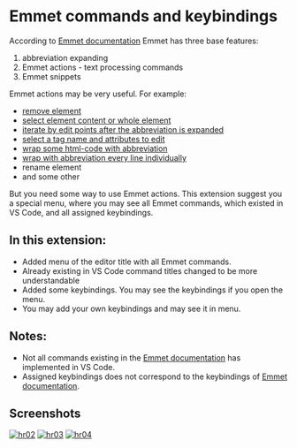 # Emmet commands and keybindings
According to [Emmet documentation] Emmet has three base features:

1. abbreviation expanding
2. Emmet actions - text processing commands
3. Emmet snippets 

Emmet actions may be very useful. For example:

- [remove element](https://docs.emmet.io/actions/remove-tag/)
- [select element content or whole element](https://docs.emmet.io/actions/match-pair/)
- [iterate by edit points after the abbreviation is expanded](https://docs.emmet.io/actions/go-to-edit-point/)
- [select a tag name and attributes to edit](https://docs.emmet.io/actions/select-item/)
- [wrap some html-code with abbreviation](https://docs.emmet.io/actions/wrap-with-abbreviation/#wrap-with-abbreviation)
- [wrap with abbreviation every line individually](https://docs.emmet.io/actions/wrap-with-abbreviation/#wrapping-individual-lines)
- rename element
- and some other

But you need some way to use Emmet actions. This extension suggest you a special menu, where you may see all Emmet commands, which existed in VS Code, and all assigned keybindings.

## In this extension:
- Added menu of the editor title with all Emmet commands. 
- Already existing in VS Code command titles changed to be more understandable 
- Added some keybindings. You may see the keybindings if you open the menu.
- You may add your own keybindings and may see it in menu.

## Notes:
- Not all commands existing in the [Emmet documentation] has implemented in VS Code.
- Assigned keybindings does not correspond to the keybindings of [Emmet documentation].

## Screenshots

[hr01]: https://bognaum.github.io/vscode-emmet-commands-and-keybindings/IMG/screenshot-01.png
[hr02]: https://bognaum.github.io/vscode-emmet-commands-and-keybindings/IMG/screenshot-02.png
[hr03]: https://bognaum.github.io/vscode-emmet-commands-and-keybindings/IMG/screenshot-03.png
[hr04]: https://bognaum.github.io/vscode-emmet-commands-and-keybindings/IMG/screenshot-04.png

[Emmet documentation]: (https://docs.emmet.io/)

[![hr02]][hr02]
[![hr03]][hr03]
[![hr04]][hr04]

